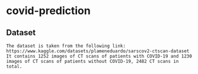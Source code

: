 # covid-prediction

## Dataset
    The dataset is taken from the following link: https://www.kaggle.com/datasets/plameneduardo/sarscov2-ctscan-dataset
    It contains 1252 images of CT scans of patients with COVID-19 and 1230 images of CT scans of patients without COVID-19, 2482 CT scans in total.